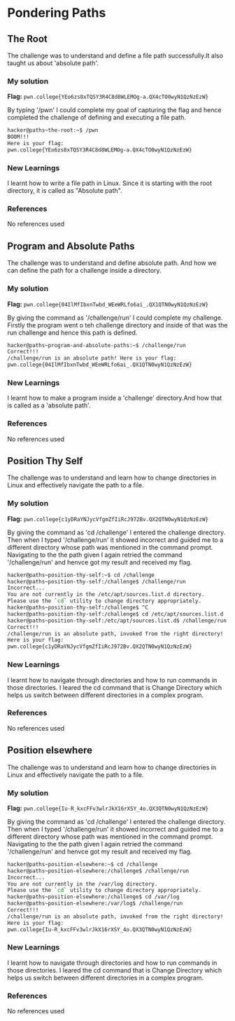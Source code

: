 # Pondering Paths 

## The Root
The challenge was to understand and define a file path successfully.It also taught us about 'absolute path'.

### My solution 
**Flag:** `pwn.college{YEo6zs8xTQSY3R4C8d8WLEMOg-a.QX4cTO0wyN1QzNzEzW}`

By typing '/pwn' I could complete my goal of capturing the flag and hence completed the challenge of defining and executing a file path.

```bash
hacker@paths~the-root:~$ /pwn
BOOM!!!
Here is your flag:
pwn.college{YEo6zs8xTQSY3R4C8d8WLEMOg-a.QX4cTO0wyN1QzNzEzW}
```

### New Learnings
I learnt how to write a file path in Linux. Since it is starting with the root directory, it is called as "Absolute path".

### References 
No references used 

## Program and Absolute Paths 
The challenge was to understand and define absolute path. And how we can define the path for a challenge inside a directory. 

### My solution 
**Flag:** `pwn.college{04IlMfIbxnTwbd_WEeWRLfo6ai_.QX1QTN0wyN1QzNzEzW}`

By giving the command as '/challenge/run' I could complete my challenge. Firstly the program went o teh challenge directory and inside of that was the run challenge and hence this path is defined. 

```bash
hacker@paths~program-and-absolute-paths:~$ /challenge/run
Correct!!!
/challenge/run is an absolute path! Here is your flag:
pwn.college{04IlMfIbxnTwbd_WEeWRLfo6ai_.QX1QTN0wyN1QzNzEzW}
```

### New Learnings
I learnt how to make a program inside a 'challenge' directory.And how that is called as a 'absolute path'.

### References 
No references used 

## Position Thy Self
The challenge was to understand and learn how to change directories in Linux and effectively navigate the path to a file.

### My solution 
**Flag:** `pwn.college{c1yDRaYNJycVfgmZfIiRcJ972Bv.QX2QTN0wyN1QzNzEzW}`

By giving the command as 'cd /challenge' I entered the challenge directory. Then when I typed '/challenge/run' it showed incorrect and guided me to a different directory whose path was mentioned in the command prompt. Navigating to the the path given I again retried the command '/challenge/run' and henvce got my result and received my flag.

```bash
hacker@paths~position-thy-self:~$ cd /challenge 
hacker@paths~position-thy-self:/challenge$ /challenge/run 
Incorrect...
You are not currently in the /etc/apt/sources.list.d directory.
Please use the `cd` utility to change directory appropriately.
hacker@paths~position-thy-self:/challenge$ ^C
hacker@paths~position-thy-self:/challenge$ cd /etc/apt/sources.list.d
hacker@paths~position-thy-self:/etc/apt/sources.list.d$ /challenge/run
Correct!!!
/challenge/run is an absolute path, invoked from the right directory!
Here is your flag:
pwn.college{c1yDRaYNJycVfgmZfIiRcJ972Bv.QX2QTN0wyN1QzNzEzW}
```

### New Learnings
I learnt how to navigate through directories and how to run commands in those directories. I leared the cd command that is Change Directory which helps us switch between different directories in a complex program. 

### References 
No references used 

## Position elsewhere
The challenge was to understand and learn how to change directories in Linux and effectively navigate the path to a file.

### My solution 
**Flag:** `pwn.college{Iu-R_kxcFFv3wlrJkX16rXSY_4o.QX3QTN0wyN1QzNzEzW}`

By giving the command as 'cd /challenge' I entered the challenge directory. Then when I typed '/challenge/run' it showed incorrect and guided me to a different directory whose path was mentioned in the command prompt. Navigating to the the path given I again retried the command '/challenge/run' and henvce got my result and received my flag.

```bash
hacker@paths~position-elsewhere:~$ cd /challenge
hacker@paths~position-elsewhere:/challenge$ /challenge/run
Incorrect...
You are not currently in the /var/log directory.
Please use the `cd` utility to change directory appropriately.
hacker@paths~position-elsewhere:/challenge$ cd /var/log
hacker@paths~position-elsewhere:/var/log$ /challenge/run
Correct!!!
/challenge/run is an absolute path, invoked from the right directory!
Here is your flag:
pwn.college{Iu-R_kxcFFv3wlrJkX16rXSY_4o.QX3QTN0wyN1QzNzEzW}
```

### New Learnings
I learnt how to navigate through directories and how to run commands in those directories. I leared the cd command that is Change Directory which helps us switch between different directories in a complex program. 

### References 
No references used 

